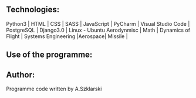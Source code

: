 ## Technologies:
<p>Python3 | HTML | CSS | SASS | JavaScript | PyCharm | Visual Studio Code | PostgreSQL | Django3.0 | Linux - Ubuntu 
   Aerodynmisc | Math | Dynamics of Flight | Systems Engineering |Aerospace| Missile |</p>

## Use of the programme:


## Author:
Programme code written by A.Szklarski 


